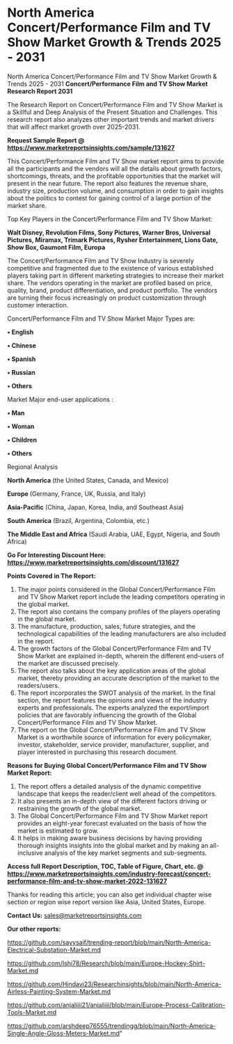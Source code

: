 # North America Concert/Performance Film and TV Show Market Growth & Trends 2025 - 2031
North America Concert/Performance Film and TV Show Market Growth & Trends 2025 - 2031
<strong>Concert/Performance Film and TV Show Market Research Report 2031</strong>

The Research Report on Concert/Performance Film and TV Show Market is a Skillful and Deep Analysis of the Present Situation and Challenges. This research report also analyzes other important trends and market drivers that will affect market growth over 2025-2031.

<strong>Request Sample Report @ <a href=https://www.marketreportsinsights.com/sample/131627>https://www.marketreportsinsights.com/sample/131627</a></strong>

This Concert/Performance Film and TV Show market report aims to provide all the participants and the vendors will all the details about growth factors, shortcomings, threats, and the profitable opportunities that the market will present in the near future. The report also features the revenue share, industry size, production volume, and consumption in order to gain insights about the politics to contest for gaining control of a large portion of the market share.

Top Key Players in the Concert/Performance Film and TV Show Market:

<strong>Walt Disney, Revolution Films, Sony Pictures, Warner Bros, Universal Pictures, Miramax, Trimark Pictures, Rysher Entertainment, Lions Gate, Show Box, Gaumont Film, Europa</strong>

The Concert/Performance Film and TV Show Industry is severely competitive and fragmented due to the existence of various established players taking part in different marketing strategies to increase their market share. The vendors operating in the market are profiled based on price, quality, brand, product differentiation, and product portfolio. The vendors are turning their focus increasingly on product customization through customer interaction.

Concert/Performance Film and TV Show Market Major Types are:

<strong>• English

• Chinese

• Spanish

• Russian

• Others</strong>

Market Major end-user applications :

<strong>• Man

• Woman

• Children

• Others</strong>

Regional Analysis

</u><strong><b>North America</b></strong> (the United States, Canada, and Mexico)

<strong><b>Europe </b></strong>(Germany, France, UK, Russia, and Italy)

<strong><b>Asia-Pacific</b></strong> (China, Japan, Korea, India, and Southeast Asia)

<strong><b>South America</b></strong> (Brazil, Argentina, Colombia, etc.)

<strong><b>The Middle East and Africa</b></strong> (Saudi Arabia, UAE, Egypt, Nigeria, and South Africa)

<strong>Go For Interesting Discount Here: <a href=https://www.marketreportsinsights.com/discount/131627>https://www.marketreportsinsights.com/discount/131627</a></strong>

<strong>Points Covered in The Report:</strong>
<ol>
  <li>The major points considered in the Global Concert/Performance Film and TV Show Market report include the leading competitors operating in the global market.</li>
  <li>The report also contains the company profiles of the players operating in the global market.</li>
  <li>The manufacture, production, sales, future strategies, and the technological capabilities of the leading manufacturers are also included in the report.</li>
  <li>The growth factors of the Global Concert/Performance Film and TV Show Market are explained in-depth, wherein the different end-users of the market are discussed precisely.</li>
  <li>The report also talks about the key application areas of the global market, thereby providing an accurate description of the market to the readers/users.</li>
  <li>The report incorporates the SWOT analysis of the market. In the final section, the report features the opinions and views of the industry experts and professionals. The experts analyzed the export/import policies that are favorably influencing the growth of the Global Concert/Performance Film and TV Show Market.</li>
  <li>The report on the Global Concert/Performance Film and TV Show Market is a worthwhile source of information for every policymaker, investor, stakeholder, service provider, manufacturer, supplier, and player interested in purchasing this research document.</li>
</ol>
<strong>Reasons for Buying Global Concert/Performance Film and TV Show Market Report:</strong>

<ol>
  <li>The report offers a detailed analysis of the dynamic competitive landscape that keeps the reader/client well ahead of the competitors.</li>
  <li>It also presents an in-depth view of the different factors driving or restraining the growth of the global market.</li>
  <li>The Global Concert/Performance Film and TV Show Market report provides an eight-year forecast evaluated on the basis of how the market is estimated to grow.</li>
  <li>It helps in making aware business decisions by having providing thorough insights insights into the global market and by making an all-inclusive analysis of the key market segments and sub-segments.</li>
</ol>
<strong>Access full Report Description, TOC, Table of Figure, Chart, etc. @ <a href=https://www.marketreportsinsights.com/industry-forecast/concert-performance-film-and-tv-show-market-2022-131627>https://www.marketreportsinsights.com/industry-forecast/concert-performance-film-and-tv-show-market-2022-131627</a></strong>


Thanks for reading this article; you can also get individual chapter wise section or region wise report version like Asia, United States, Europe.

<strong>Contact Us:</strong>
sales@marketreportsinsights.com

<strong>Our other reports:</strong>

<a href=https://github.com/sayysaif/trending-report/blob/main/North-America-Electrical-Substation-Market.md>https://github.com/sayysaif/trending-report/blob/main/North-America-Electrical-Substation-Market.md</a>

<a href=https://github.com/Ishi78/Research/blob/main/Europe-Hockey-Shirt-Market.md>https://github.com/Ishi78/Research/blob/main/Europe-Hockey-Shirt-Market.md</a>

<a href=https://github.com/Hindavi23/Researchinsights/blob/main/North-America-Airless-Painting-System-Market.md>https://github.com/Hindavi23/Researchinsights/blob/main/North-America-Airless-Painting-System-Market.md</a>

<a href=https://github.com/anjaliiii21/anjaliiii/blob/main/Europe-Process-Calibration-Tools-Market.md>https://github.com/anjaliiii21/anjaliiii/blob/main/Europe-Process-Calibration-Tools-Market.md</a>

<a href=https://github.com/arshdeep76555/trendingg/blob/main/North-America-Single-Angle-Gloss-Meters-Market.md>https://github.com/arshdeep76555/trendingg/blob/main/North-America-Single-Angle-Gloss-Meters-Market.md</a>"
